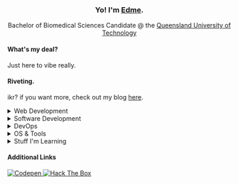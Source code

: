 <h3 align="center">Yo! I'm <a target="_blank" href="https://edamame-v.github.io/about">Edme</a>.</h3>
<p align="center">
    Bachelor of Biomedical Sciences Candidate @ the <a rel="nofollow noopener noreferrer" target="_blank" href="https://qut.edu.au">Queensland University of Technology</a>
</p>

<!-- Made using https://shields.io/badges with the following parameters:
    badgeContent: {thing}-#{colour}
    style: for-the-badge
    logoColor: #ffffff

    Logos and Colors from https://simpleicons.org/

    labelColor using https://color.adobe.com/create/color-wheel on Monochromatic
-->
#### What's my deal?
Just here to vibe really.

#### Riveting.
ikr? if you want more, check out my blog [here](https://edamame-v.github.io/about).

<details>
    <summary>Web Development</summary>
    <br>
    <a class="badge" href="https://en.wikipedia.org/wiki/HTML5">
        <img alt="HTML5 Wikipedia Page" src="https://img.shields.io/badge/HTML5-%23E34F26?style=for-the-badge&logo=html5&logoColor=%23ffffff&labelColor=%23B05941">
    </a>
    <a href="https://en.wikipedia.org/wiki/CSS">
        <img alt="CSS Wikipedia Page" src="https://img.shields.io/badge/CSS3-%231572B6?style=for-the-badge&logo=css3&logoColor=%23ffffff&labelColor=%232A5D82">
    </a>
    <a href="https://en.wikipedia.org/wiki/JavaScript">
        <img alt="JavaScript Wikipedia Page" src="https://img.shields.io/badge/JavaScript-%23F7DF1E?style=for-the-badge&logo=javascript&logoColor=%23ffffff&labelColor=%23C4B53F">
    </a>
    <a href="https://mermaid.live">
        <img alt="Mermaid Charts" src="https://img.shields.io/badge/Mermaid-%23FF3670?style=for-the-badge&logo=mermaid&logoColor=%23ffffff&labelColor=%23CC5476">
    </a>
    <a href="https://www.chartjs.org/">
        <img alt="Chart JS" src="https://img.shields.io/badge/Chart.js-%23FF6384?style=for-the-badge&logo=chart.js&logoColor=%23ffffff&labelColor=%23CC788A">
    </a>
    <a href="https://jekyllrb.com/">
        <img alt="Jekyll Site" src="https://img.shields.io/badge/Jekyll-%23CC0000?style=for-the-badge&logo=jekyll&logoColor=%23ffffff&labelColor=%23991F1F">
    </a>
    <a href="https://pages.github.com/">
        <img alt="GitHub Pages" src="https://img.shields.io/badge/GitHub%20Pages-%23222222?style=for-the-badge&logo=github%20pages&logoColor=%23ffffff&labelColor=%234C3254">
    </a>
</details>
<details>
    <summary>Software Development</summary>
    <br>
    <a href="https://dotnet.microsoft.com/en-us/languages/csharp">
        <img alt="C# Info Page" src="https://img.shields.io/badge/C%23-%23512BD4?style=for-the-badge&logo=C%23&logoColor=%23ffffff&labelColor=%235540A1">
    </a>
    <a href="https://www.python.org/">
        <img alt="Python.org" src="https://img.shields.io/badge/Python-%233776AB?style=for-the-badge&logo=python&logoColor=%23ffffff&labelColor=%233E5E78">
    </a>
</details>
<details>
    <summary>DevOps</summary>
    <br>
    <a href="https://git-scm.com/">
        <img alt="Static Badge" src="https://img.shields.io/badge/Git-%23F05032?style=for-the-badge&logo=git&logoColor=%23ffffff&labelColor=%23BD5E4D">
    </a>
    <a href="https://www.github.com">
        <img alt="GitHub" src="https://img.shields.io/badge/GitHub-%23171717?style=for-the-badge&logo=github&logoColor=%23ffffff&labelColor=%23432C4A">
    </a>
</details>
<details>
    <summary>OS & Tools</summary>
    <br>
    <a href="https://www.debian.org">
        <img alt="Debian" src="https://img.shields.io/badge/debian-%23A81D33?style=for-the-badge&logo=debian&logoColor=%23ffffff&labelColor=%23752B36">
    </a>
    <a href="https://www.kali.org/">
        <img alt="Kali Linux" src="https://img.shields.io/badge/Kali-%23557C94?style=for-the-badge&logo=kali%20linux&logoColor=%23ffffff&labelColor=%234B5861">
    </a>
    <a href="https://obsidian.md/">
        <img alt="Obsidian" src="https://img.shields.io/badge/Obsidian-%237C3AED?style=for-the-badge&logo=obsidian&logoColor=%23ffffff&labelColor=%237852BA">
    </a>
    <a href="https://rust-lang.github.io/mdBook/index.html">
        <img alt="mdBook" src="https://img.shields.io/badge/mdbook-%23000000?style=for-the-badge&logo=mdbook&logoColor=%23ffffff&labelColor=%23311F33">
    </a>
    <a href="https://code.visualstudio.com/">
        <img alt="Visual Studio Code" src="https://img.shields.io/badge/VS%20Code-%23007ACC?style=for-the-badge&logo=visual%20studio%20code&logoColor=%23ffffff&labelColor=%231F6899">
    </a>
    <a href="https://jupyter.org/">
        <img alt="Jupyter" src="https://img.shields.io/badge/jupyter-%23F37626?style=for-the-badge&logo=jupyter&logoColor=%23ffffff&labelColor=%23BF7445">
    </a>
</details>
<details>
    <summary>Stuff I'm Learning</summary>
    <br>
    <a href="https://storybook.js.org/">
        <img alt="Storybook" src="https://img.shields.io/badge/Storybook-%23FF4785?style=for-the-badge&logo=storybook&logoColor=%23ffffff">
    </a>
    <a href="https://react.dev/">
        <img alt="React JS" src="https://img.shields.io/badge/React--JS-%2361DAFB?style=for-the-badge&logo=react&logoColor=%23ffffff">
    </a>
    <a href="https://nextjs.org/">
        <img alt="Next JS" src="https://img.shields.io/badge/Next--JS-%23000000?style=for-the-badge&logo=next.js&logoColor=%23ffffff">
    </a>
</details>
<h4>Additional Links</h4>
<a href="https://codepen.io/edamame-v">
    <img alt="Codepen" src="https://img.shields.io/badge/Codepen-%23000000?style=for-the-badge&logo=codepen&logoColor=%23ffffff">
</a>
<a href="https://app.hackthebox.com/users/1744080">
    <img alt="Hack The Box" src="https://img.shields.io/badge/HackTheBox-%239FEF00?style=for-the-badge&logo=hackthebox&logoColor=%23ffffff">
</a>
